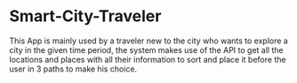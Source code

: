 # Smart-City-Traveler
This App is mainly used by a traveler new to the city who wants to explore a city in the given time period, the system makes use of the API to get all the locations and places with all their information to sort and place it before the user in 3 paths to make his choice.
